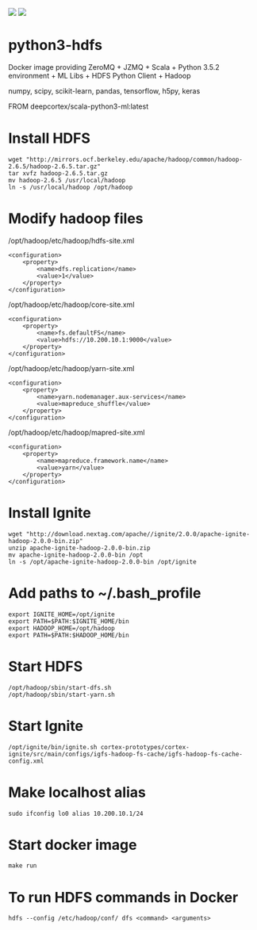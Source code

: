 [![](https://images.microbadger.com/badges/image/deepcortex/python3-hdfs.svg)](https://microbadger.com/images/deepcortex/python3-hdfs "Get your own image badge on microbadger.com")
[![](https://images.microbadger.com/badges/commit/deepcortex/python3-hdfs.svg)](https://microbadger.com/images/deepcortex/python3-hdfs "Get your own commit badge on microbadger.com")

# python3-hdfs
Docker image providing ZeroMQ + JZMQ + Scala + Python 3.5.2 environment + ML Libs + HDFS Python Client + Hadoop

numpy, scipy, scikit-learn, pandas, tensorflow, h5py, keras

FROM deepcortex/scala-python3-ml:latest

# Install HDFS
```
wget "http://mirrors.ocf.berkeley.edu/apache/hadoop/common/hadoop-2.6.5/hadoop-2.6.5.tar.gz"
tar xvfz hadoop-2.6.5.tar.gz
mv hadoop-2.6.5 /usr/local/hadoop
ln -s /usr/local/hadoop /opt/hadoop
```

# Modify hadoop files  

/opt/hadoop/etc/hadoop/hdfs-site.xml

```
<configuration>
    <property>
        <name>dfs.replication</name>
        <value>1</value>
    </property>
</configuration>
```

/opt/hadoop/etc/hadoop/core-site.xml

```
<configuration>
    <property>
        <name>fs.defaultFS</name>
        <value>hdfs://10.200.10.1:9000</value>
    </property>
</configuration>
```

/opt/hadoop/etc/hadoop/yarn-site.xml

```
<configuration>
    <property>
        <name>yarn.nodemanager.aux-services</name>
        <value>mapreduce_shuffle</value>
    </property>
</configuration>
```

/opt/hadoop/etc/hadoop/mapred-site.xml

```
<configuration>
    <property>
        <name>mapreduce.framework.name</name>
        <value>yarn</value>
    </property>
</configuration>
```

# Install Ignite

```
wget "http://download.nextag.com/apache//ignite/2.0.0/apache-ignite-hadoop-2.0.0-bin.zip"
unzip apache-ignite-hadoop-2.0.0-bin.zip
mv apache-ignite-hadoop-2.0.0-bin /opt
ln -s /opt/apache-ignite-hadoop-2.0.0-bin /opt/ignite
```

# Add paths to ~/.bash_profile

```
export IGNITE_HOME=/opt/ignite
export PATH=$PATH:$IGNITE_HOME/bin
export HADOOP_HOME=/opt/hadoop
export PATH=$PATH:$HADOOP_HOME/bin
```

# Start HDFS

```
/opt/hadoop/sbin/start-dfs.sh
/opt/hadoop/sbin/start-yarn.sh
```

# Start Ignite 

```
/opt/ignite/bin/ignite.sh cortex-prototypes/cortex-ignite/src/main/configs/igfs-hadoop-fs-cache/igfs-hadoop-fs-cache-config.xml
```

# Make localhost alias

```
sudo ifconfig lo0 alias 10.200.10.1/24
```

# Start docker image 

```
make run
```

# To run HDFS commands in Docker

```
hdfs --config /etc/hadoop/conf/ dfs <command> <arguments>
```
